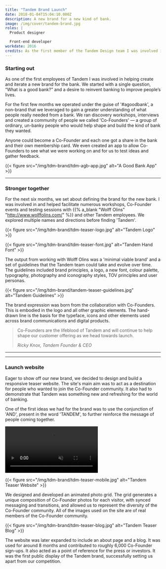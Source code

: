 ```yaml
---
title: "Tandem Brand Launch"
date: 2018-01-04T15:04:10.000Z
description: A new brand for a new kind of bank.
image: /img/cover/tandem-brand.jpg
roles: |
  Product designer

  Front-end developer
workdate: 2016
credits: As the first member of the Tandem Design team I was involved in many aspects of the brand creation. However, the Tandem brand and resulting assets are the result of a big collaborative effort from the Wolff Olins team, Co-Founders and Tandem employees, notably John Alderson, Ricky Knox and Michael Noonan.
---
```

### Starting out

As one of the first employees of Tandem I was involved in helping create and iterate a new brand for the bank. We started with a single question, “What is a good bank?” and a desire to reinvent banking to improve people’s lives.

For the first few months we operated under the guise of '#agoodbank', a non-brand that we leveraged to gain a greater understanding of what people really needed from a bank. We ran discovery workshops, interviews and created a community of people we called 'Co-Founders' — a group of ordinary, un-banky people who would help shape and build the kind of bank they wanted.

Anyone could become a Co-Founder and each one got a share in the bank and their own membership card. We even created an app to allow Co-Founders to see what we were working on and for us to test ideas and gather feedback.

{{< figure src="/img/tdm-brand/tdm-agb-app.jpg" alt="A Good Bank App" >}}

---
### Stronger together

<!-- {{< figure src="/img/tdm-brand/tdm-teaser-workshops.jpg" alt="Brand workshop" >}} -->

For the next six months, we set about defining the brand for the new bank. I was involved in and helped facilitate numerous workshops, Co-Founder events and testing sessions with {{% a_blank "Wolff Olins" "http://www.wolffolins.com/" %}} and other Tandem employees. We explored multiple names and directions before finding 'Tandem'.

{{< figure src="/img/tdm-brand/tdm-teaser-logo.jpg" alt="Tandem Logo" >}}

{{< figure src="/img/tdm-brand/tdm-teaser-font.jpg" alt="Tandem Hand Font" >}}

The output from working with Wolff Olins was a 'minimal viable brand' and a set of guidelines that the Tandem team could take and evolve over time. The guidelines included brand principles, a logo, a new font, colour palette, typography, photography and iconography styles, TOV principles and user personas.

{{< figure src="/img/tdm-brand/tandem-teaser-guidelines.jpg" alt="Tandem Guidelines" >}}

The brand expression was born from the collaboration with Co-Founders. This is embodied in the logo and all other graphic elements. The hand-drawn line is the basis for the typeface, icons and other elements used across brand communications and digital products.

> Co-Founders are the lifeblood of Tandem and will continue to help shape our customer offering as we head towards launch.
>
> <cite>Ricky Knox, Tandem Founder & CEO</cite>
---

---
### Launch website

Eager to show off our new brand, we decided to design and build a responsive teaser website. The site's main aim was to act as a destination for people who wanted to join the Co-Founder community. It also had to demonstrate that Tandem was something new and refreshing for the world of banking.

<!-- <div class="img revealBottom"><img src="../assets/img/tdm-teaser-website/tdm-teaser-postits.jpg" alt=""></div> -->

One of the first ideas we had for the brand was to use the conjunction of 'AND', present in the word 'TANDEM', to further reinforce the message of people coming together.

<div class="video-wrapper"><video class="video" autoplay="" muted="" loop="" title="">
<source src="https://fat.gfycat.com/ThickOffensiveAltiplanochinchillamouse.webm" type="video/webm">
<source src="https://giant.gfycat.com/ThickOffensiveAltiplanochinchillamouse.mp4" type="video/mp4">
<img title="Sorry, your browser doesn't support HTML5 video." src="https://thumbs.gfycat.com/ThickOffensiveAltiplanochinchillamouse.jpg">
</video></div>

{{< figure src="/img/tdm-brand/tdm-teaser-mobile.jpg" alt="Tandem Teaser Website" >}}

We designed and developed an animated photo grid. The grid generates a unique composition of Co-Founder photos for each visitor, with synced messaging and transitions, and allowed us to represent the diversity of the Co-Founder community. All of the images used on the site are of real members of the Co-Founder community.

{{< figure src="/img/tdm-brand/tdm-teaser-blog.jpg" alt="Tandem Teaser Blog" >}}

The website was later expanded to include an about page and a blog. It was used for around 8 months and contributed to roughly 6,000 Co-Founder sign-ups. It also acted as a point of reference for the press or investors. It was the first public display of the Tandem brand, successfully setting us apart from our competition.